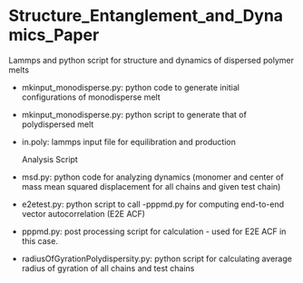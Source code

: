 # Structure_Entanglement_and_Dynamics_Paper
Lammps and python script for structure and dynamics of dispersed polymer melts


- mkinput_monodisperse.py: python code to generate initial configurations of monodisperse melt
- mkinput_monodisperse.py: python script to generate that of polydispersed melt
- in.poly: lammps input file for equilibration and production

  Analysis Script
- msd.py: python code for analyzing dynamics (monomer and center of mass mean squared displacement for all chains and given test chain)
- e2etest.py: python script to call -pppmd.py for computing end-to-end vector autocorrelation (E2E ACF)
- pppmd.py: post processing script for calculation - used for E2E ACF in this case.
- radiusOfGyrationPolydispersity.py: python script for calculating average radius of gyration of all chains and test chains
